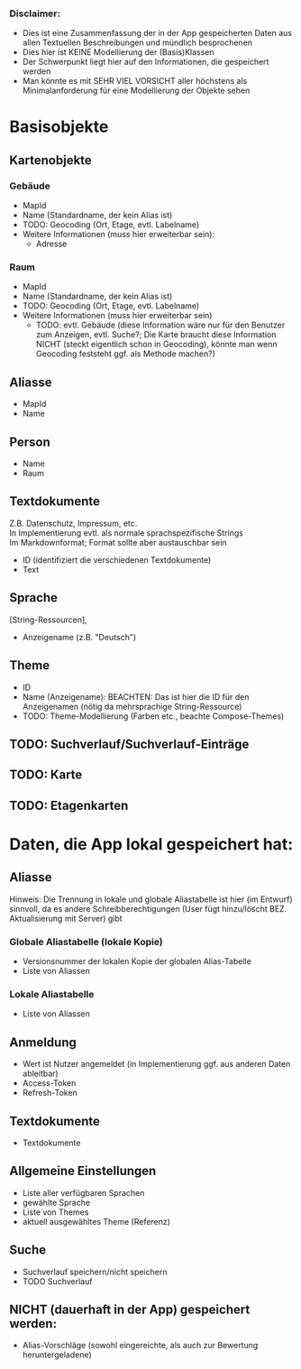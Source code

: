 ### Disclaimer: 
- Dies ist eine Zusammenfassung der in der App gespeicherten Daten aus allen Textuellen Beschreibungen und mündlich besprochenen
- Dies hier ist KEINE Modellierung der (Basis)Klassen
- Der Schwerpunkt liegt hier auf den Informationen, die gespeichert werden
- Man könnte es mit SEHR VIEL VORSICHT aller höchstens als Minimalanforderung für eine Modellierung der Objekte sehen

# Basisobjekte
## Kartenobjekte
### Gebäude
- MapId
- Name (Standardname, der kein Alias ist)
- TODO: Geocoding (Ort, Etage, evtl. Labelname)
- Weitere Informationen (muss hier erweiterbar sein):
    - Adresse
### Raum
- MapId
- Name (Standardname, der kein Alias ist)
- TODO: Geocoding (Ort, Etage, evtl. Labelname)
- Weitere Informationen (muss hier erweiterbar sein)
    - TODO: evtl. Gebäude (diese Information wäre nur für den Benutzer zum Anzeigen, evtl. Suche?; Die Karte braucht diese Information NICHT (steckt eigentlich schon in Geocoding), könnte man wenn Geocoding feststeht ggf. als Methode machen?)

## Aliasse
- MapId
- Name

## Person
- Name
- Raum

## Textdokumente
Z.B. Datenschutz, Impressum, etc.\
In Implementierung evtl. als normale sprachspezifische Strings \
Im Markdownformat; Format sollte aber austauschbar sein
- ID (identifiziert die verschiedenen Textdokumente)
- Text

## Sprache
\[String-Ressourcen],
- Anzeigename (z.B. "Deutsch")

## Theme
- ID
- Name (Anzeigename): BEACHTEN: Das ist hier die ID für den Anzeigenamen (nötig da mehrsprachige String-Ressource)
- TODO: Theme-Modellierung (Farben etc., beachte Compose-Themes)

## TODO: Suchverlauf/Suchverlauf-Einträge

## TODO: Karte

## TODO: Etagenkarten


# Daten, die App lokal gespeichert hat:

## Aliasse
Hinweis: Die Trennung in lokale und globale Aliastabelle ist hier (im Entwurf) sinnvoll, da es andere Schreibberechtigungen (User fügt hinzu/löscht BEZ. Aktualisierung mit Server) gibt
### Globale Aliastabelle (lokale Kopie)
- Versionsnummer der lokalen Kopie der globalen Alias-Tabelle
- Liste von Aliassen
### Lokale Aliastabelle
- Liste von Aliassen

## Anmeldung
- Wert ist Nutzer angemeldet (in Implementierung ggf. aus anderen Daten ableitbar)
- Access-Token
- Refresh-Token

## Textdokumente
- Textdokumente

## Allgemeine Einstellungen
- Liste aller verfügbaren Sprachen
- gewählte Sprache
- Liste von Themes
- aktuell ausgewähltes Theme (Referenz)

## Suche
- Suchverlauf speichern/nicht speichern
- TODO Suchverlauf



## NICHT (dauerhaft in der App) gespeichert werden:
- Alias-Vorschläge (sowohl eingereichte, als auch zur Bewertung heruntergeladene)
